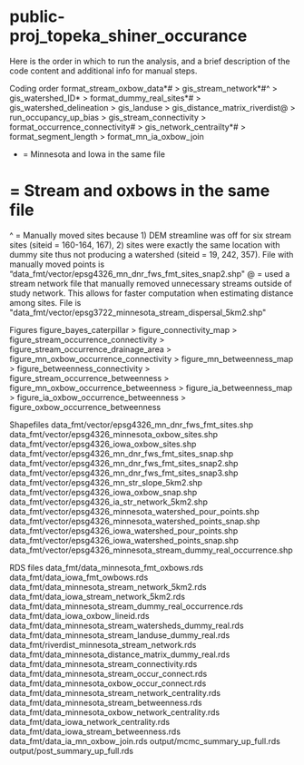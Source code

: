 # public-proj_topeka_shiner_occurance

Here is the order in which to run the analysis, and a brief description of the code content and additional info for manual steps.

Coding order
format_stream_oxbow_data*# > gis_stream_network*#^ > gis_watershed_ID*  > format_dummy_real_sites*# > gis_watershed_delineation > gis_landuse > gis_distance_matrix_riverdist@ > run_occupancy_up_bias > gis_stream_connectivity > format_occurrence_connectivity# > gis_network_centrailty*# > format_segment_length  > format_mn_ia_oxbow_join

* = Minnesota and Iowa in the same file
# = Stream and oxbows in the same file
^ = Manually moved sites because 1) DEM streamline was off for six stream sites (siteid = 160-164, 167), 2) sites were exactly the same location with dummy site thus not producing a watershed (siteid = 19, 242, 357). File with manually moved points is “data_fmt/vector/epsg4326_mn_dnr_fws_fmt_sites_snap2.shp"
@ = used a stream network file that manually removed unnecessary streams outside of study network. This allows for faster computation when estimating distance among sites. File is "data_fmt/vector/epsg3722_minnesota_stream_dispersal_5km2.shp"

Figures
figure_bayes_caterpillar > figure_connectivity_map > figure_stream_occurrence_connectivity > figure_stream_occurrence_drainage_area > figure_mn_oxbow_occurrence_connectivity >   figure_mn_betweenness_map > figure_betweenness_connectivity > figure_stream_occurrence_betweenness > figure_mn_oxbow_occurrence_betweenness > figure_ia_betweenness_map > figure_ia_oxbow_occurrence_betweenness > figure_oxbow_occurrence_betweenness

Shapefiles
data_fmt/vector/epsg4326_mn_dnr_fws_fmt_sites.shp
data_fmt/vector/epsg4326_minnesota_oxbow_sites.shp
data_fmt/vector/epsg4326_iowa_oxbow_sites.shp
data_fmt/vector/epsg4326_mn_dnr_fws_fmt_sites_snap.shp
data_fmt/vector/epsg4326_mn_dnr_fws_fmt_sites_snap2.shp
data_fmt/vector/epsg4326_mn_dnr_fws_fmt_sites_snap3.shp
data_fmt/vector/epsg4326_mn_str_slope_5km2.shp
data_fmt/vector/epsg4326_iowa_oxbow_snap.shp
data_fmt/vector/epsg4326_ia_str_network_5km2.shp
data_fmt/vector/epsg4326_minnesota_watershed_pour_points.shp
data_fmt/vector/epsg4326_minnesota_watershed_points_snap.shp
data_fmt/vector/epsg4326_iowa_watershed_pour_points.shp
data_fmt/vector/epsg4326_iowa_watershed_points_snap.shp
data_fmt/vector/epsg4326_minnesota_stream_dummy_real_occurrence.shp

RDS files
data_fmt/data_minnesota_fmt_oxbows.rds
data_fmt/data_iowa_fmt_owbows.rds
data_fmt/data_minnesota_stream_network_5km2.rds
data_fmt/data_iowa_stream_network_5km2.rds
data_fmt/data_minnesota_stream_dummy_real_occurrence.rds
data_fmt/data_iowa_oxbow_lineid.rds
data_fmt/data_minnesota_stream_watersheds_dummy_real.rds
data_fmt/data_minnesota_stream_landuse_dummy_real.rds
data_fmt/riverdist_minnesota_stream_network.rds
data_fmt/data_minnesota_distance_matrix_dummy_real.rds
data_fmt/data_minnesota_stream_connectivity.rds
data_fmt/data_minnesota_stream_occur_connect.rds
data_fmt/data_minnesota_oxbow_occur_connect.rds
data_fmt/data_minnesota_stream_network_centrality.rds
data_fmt/data_minnesota_stream_betweenness.rds
data_fmt/data_minnesota_oxbow_network_centrality.rds
data_fmt/data_iowa_network_centrality.rds
data_fmt/data_iowa_stream_betweenness.rds
data_fmt/data_ia_mn_oxbow_join.rds
output/mcmc_summary_up_full.rds
output/post_summary_up_full.rds


